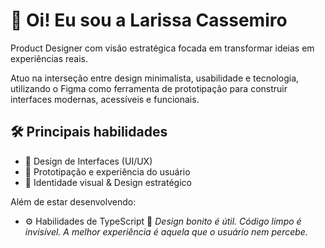 # 👋 Oi! Eu sou a Larissa Cassemiro

Product Designer com visão estratégica focada em transformar ideias em experiências reais.

Atuo na interseção entre design minimalista, usabilidade e tecnologia, utilizando o Figma como ferramenta de prototipação para construir interfaces modernas, acessíveis e funcionais.

## 🛠️ Principais habilidades

- 🎨 Design de Interfaces (UI/UX)
- 🧠 Prototipação e experiência do usuário
- 🧩 Identidade visual & Design estratégico

Além de estar desenvolvendo: 
- ⚙️ Habilidades de TypeScript
🧠 *Design bonito é útil. Código limpo é invisível. A melhor experiência é aquela que o usuário nem percebe.*

